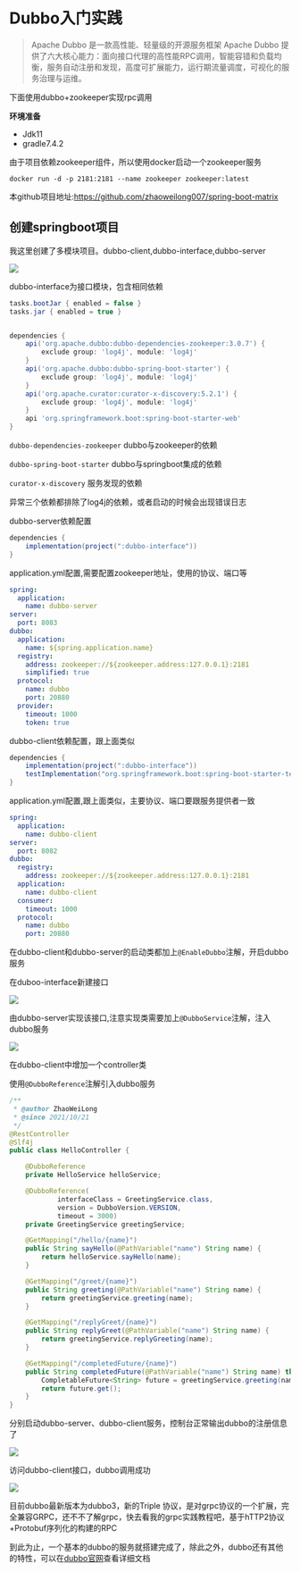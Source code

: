 # Dubbo入门实践

> Apache Dubbo 是一款高性能、轻量级的开源服务框架
> Apache Dubbo 提供了六大核心能力：面向接口代理的高性能RPC调用，智能容错和负载均衡，服务自动注册和发现，高度可扩展能力，运行期流量调度，可视化的服务治理与运维。

下面使用dubbo+zookeeper实现rpc调用

**环境准备**

- Jdk11
- gradle7.4.2

由于项目依赖zookeeper组件，所以使用docker启动一个zookeeper服务

```shell
docker run -d -p 2181:2181 --name zookeeper zookeeper:latest
```

本github项目地址:<https://github.com/zhaoweilong007/spring-boot-matrix>

## 创建springboot项目

我这里创建了多模块项目。dubbo-client,dubbo-interface,dubbo-server

![](../images/project1.png)

dubbo-interface为接口模块，包含相同依赖

```groovy
tasks.bootJar { enabled = false }
tasks.jar { enabled = true }


dependencies {
    api('org.apache.dubbo:dubbo-dependencies-zookeeper:3.0.7') {
        exclude group: 'log4j', module: 'log4j'
    }
    api('org.apache.dubbo:dubbo-spring-boot-starter') {
        exclude group: 'log4j', module: 'log4j'
    }
    api('org.apache.curator:curator-x-discovery:5.2.1') {
        exclude group: 'log4j', module: 'log4j'
    }
    api 'org.springframework.boot:spring-boot-starter-web'
}
```

`dubbo-dependencies-zookeeper` dubbo与zookeeper的依赖

`dubbo-spring-boot-starter` dubbo与springboot集成的依赖

`curator-x-discovery` 服务发现的依赖

异常三个依赖都排除了log4j的依赖，或者启动的时候会出现错误日志

dubbo-server依赖配置

```groovy
dependencies {
    implementation(project(":dubbo-interface"))
}
```

application.yml配置,需要配置zookeeper地址，使用的协议、端口等

```yaml
spring:
  application:
    name: dubbo-server
server:
  port: 8083
dubbo:
  application:
    name: ${spring.application.name}
  registry:
    address: zookeeper://${zookeeper.address:127.0.0.1}:2181
    simplified: true
  protocol:
    name: dubbo
    port: 20880
  provider:
    timeout: 1000
    token: true
```

dubbo-client依赖配置，跟上面类似

```groovy
dependencies {
    implementation(project(":dubbo-interface"))
    testImplementation("org.springframework.boot:spring-boot-starter-test")
}
```

application.yml配置,跟上面类似，主要协议、端口要跟服务提供者一致

```yaml
spring:
  application:
    name: dubbo-client
server:
  port: 8082
dubbo:
  registry:
    address: zookeeper://${zookeeper.address:127.0.0.1}:2181
  application:
    name: dubbo-client
  consumer:
    timeout: 1000
  protocol:
    name: dubbo
    port: 20880
```

在dubbo-client和dubbo-server的启动类都加上`@EnableDubbo`注解，开启dubbo服务

在duboo-interface新建接口

![](../images/project2.png)

由dubbo-server实现该接口,注意实现类需要加上`@DubboService`注解，注入dubbo服务

![](../images/project3.png)

在dubbo-client中增加一个controller类

使用`@DubboReference`注解引入dubbo服务

```java
/**
 * @author ZhaoWeiLong
 * @since 2021/10/21
 */
@RestController
@Slf4j
public class HelloController {

    @DubboReference
    private HelloService helloService;

    @DubboReference(
            interfaceClass = GreetingService.class,
            version = DubboVersion.VERSION,
            timeout = 3000)
    private GreetingService greetingService;

    @GetMapping("/hello/{name}")
    public String sayHello(@PathVariable("name") String name) {
        return helloService.sayHello(name);
    }

    @GetMapping("/greet/{name}")
    public String greeting(@PathVariable("name") String name) {
        return greetingService.greeting(name);
    }

    @GetMapping("/replyGreet/{name}")
    public String replyGreet(@PathVariable("name") String name) {
        return greetingService.replyGreeting(name);
    }

    @GetMapping("/completedFuture/{name}")
    public String completedFuture(@PathVariable("name") String name) throws Exception {
        CompletableFuture<String> future = greetingService.greeting(name, new byte[]{});
        return future.get();
    }
}

```

分别启动dubbo-server、dubbo-client服务，控制台正常输出dubbo的注册信息了

![](../images/project4.png)

访问dubbo-client接口，dubbo调用成功

![](../images/res.png)

目前dubbo最新版本为dubbo3，新的Triple 协议，是对grpc协议的一个扩展，完全兼容GRPC，还不不了解grpc，快去看我的grpc实践教程吧，基于hTTP2协议+Protobuf序列化的构建的RPC

到此为止，一个基本的dubbo的服务就搭建完成了，除此之外，dubbo还有其他的特性，可以在[dubbo官网](https://dubbo.apache.org/zh/)查看详细文档